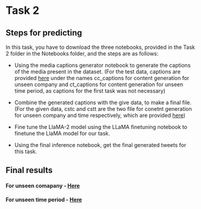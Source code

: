 # Task 2

## Steps for predicting

In this task, you have to download the three notebooks, provided in the Task 2 folder in the Notebooks folder, and the steps are as follows:

- Using the media captions generator notebook to generate the captions of the media present in the dataset. (For the test data, captions are provided [here](../../Dataset/Testing%20Data/) under the names cc_captions for content generation for unseen company and ct_captions for content generation for unseen time period, as captions for the first task was not necessary)

- Combine the generated captions with the give data, to make a final file. (For the given data, cstc and cstt are the two file for conetnt generation for unseen company and time respectively, which are provided [here](../../Dataset/Testing%20Data/))

- Fine tune the LlaMA-2 model using the LLaMA finetuning notebook to finetune the LlaMA model for our task.

- Using the final inference notebook, get the final generated tweets for this task.

## Final results

#### For unseen comapany - [Here](../../team_22_results/content_simulation_test_company.xlsx)

#### For unseen time period - [Here](../../team_22_results/content_simulation_test_time.xlsx)